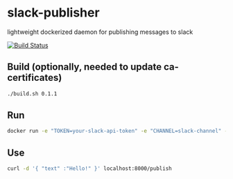 # slack-publisher
lightweight dockerized daemon for publishing messages to slack

[![Build Status](https://travis-ci.org/cortwave/slack-publisher.svg?branch=master)](https://travis-ci.org/cortwave/slack-publisher)

## Build (optionally, needed to update ca-certificates)

``` bash
./build.sh 0.1.1
```

## Run

``` bash
docker run -e "TOKEN=your-slack-api-token" -e "CHANNEL=slack-channel" -d -p 8000:8000 cortwave/slack-publisher:0.1.1
```

## Use

``` bash
curl -d '{ "text" :"Hello!" }' localhost:8000/publish
```
